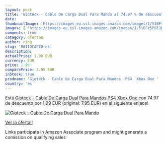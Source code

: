 ```yaml
---
layout: post
title: 'Gioteck - Cable De Carga Dual Para Mando al 74.97 % de descuento'
date: 
thumbnailImage: 'https://images-eu.ssl-images-amazon.com/images/I/51BFr5PBIJL._SL200_.jpg'
images: [ 'https://images-eu.ssl-images-amazon.com/images/I/51BFr5PBIJL._SL200_.jpg' ]
comments: true
category: ofertas
author: ring
slug: 'B01IDCAEIO-es'
description:
actualPrice: 1.99 EUR
currency: EUR
price: 1.99
comparePrice: 7.95 EUR
inStock: true
prodname: 'Gioteck - Cable De Carga Dual Para Mandos  PS4  Xbox One '
country: 'es'
---
```


Está [Gioteck - Cable De Carga Dual Para Mandos  PS4  Xbox One ](https://www.amazon.es/dp/B01IDCAEIO/?tag=tolees-21) con 74.97 de descuento por 1.99 EUR (original: 7.95 EUR) en el siguiente enlace!

[![Gioteck - Cable De Carga Dual Para Mando](https://images-eu.ssl-images-amazon.com/images/I/51BFr5PBIJL._SL200_.jpg)](https://www.amazon.es/dp/B01IDCAEIO/?tag=tolees-21)

[Ver la oferta!!](https://www.amazon.es/dp/B01IDCAEIO/?tag=tolees-21)

Links participate in Amazon Associate program and might generate a comission on qualifying sales


